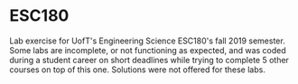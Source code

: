 # ESC180
Lab exercise for UofT's Engineering Science ESC180's fall 2019 semester.
Some labs are incomplete, or not functioning as expected, and was coded during a student career on short deadlines
while trying to complete 5 other courses on top of this one.
Solutions were not offered for these labs.
